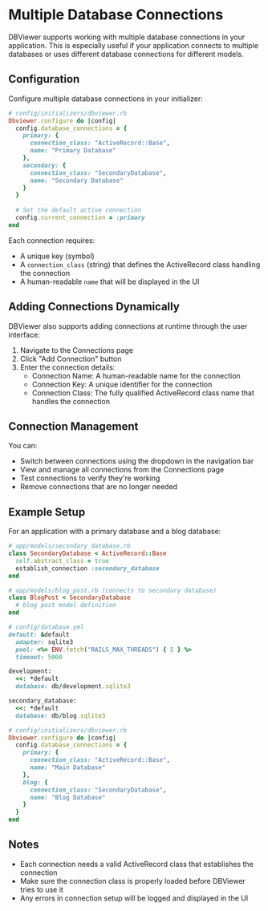 # Multiple Database Connections

DBViewer supports working with multiple database connections in your application. This is especially useful if your application connects to multiple databases or uses different database connections for different models.

## Configuration

Configure multiple database connections in your initializer:

```ruby
# config/initializers/dbviewer.rb
Dbviewer.configure do |config|
  config.database_connections = {
    primary: { 
      connection_class: "ActiveRecord::Base",
      name: "Primary Database" 
    },
    secondary: { 
      connection_class: "SecondaryDatabase",
      name: "Secondary Database" 
    }
  }
  
  # Set the default active connection
  config.current_connection = :primary
end
```

Each connection requires:
- A unique key (symbol)
- A `connection_class` (string) that defines the ActiveRecord class handling the connection
- A human-readable `name` that will be displayed in the UI

## Adding Connections Dynamically

DBViewer also supports adding connections at runtime through the user interface:

1. Navigate to the Connections page
2. Click "Add Connection" button
3. Enter the connection details:
   - Connection Name: A human-readable name for the connection
   - Connection Key: A unique identifier for the connection
   - Connection Class: The fully qualified ActiveRecord class name that handles the connection

## Connection Management

You can:
- Switch between connections using the dropdown in the navigation bar
- View and manage all connections from the Connections page
- Test connections to verify they're working
- Remove connections that are no longer needed

## Example Setup

For an application with a primary database and a blog database:

```ruby
# app/models/secondary_database.rb
class SecondaryDatabase < ActiveRecord::Base
  self.abstract_class = true
  establish_connection :secondary_database
end

# app/models/blog_post.rb (connects to secondary database)
class BlogPost < SecondaryDatabase
  # blog post model definition
end

# config/database.yml
default: &default
  adapter: sqlite3
  pool: <%= ENV.fetch("RAILS_MAX_THREADS") { 5 } %>
  timeout: 5000

development:
  <<: *default
  database: db/development.sqlite3

secondary_database:
  <<: *default
  database: db/blog.sqlite3

# config/initializers/dbviewer.rb
Dbviewer.configure do |config|
  config.database_connections = {
    primary: { 
      connection_class: "ActiveRecord::Base",
      name: "Main Database" 
    },
    blog: { 
      connection_class: "SecondaryDatabase",
      name: "Blog Database" 
    }
  }
end
```

## Notes

- Each connection needs a valid ActiveRecord class that establishes the connection
- Make sure the connection class is properly loaded before DBViewer tries to use it
- Any errors in connection setup will be logged and displayed in the UI

